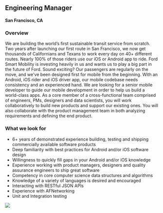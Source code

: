 ## Engineering Manager
#### San Francisco, CA

### Overview
We are building the world’s first sustainable transit service from scratch. Two years after launching our first route in San Francisco, we now get thousands of Californians and Texans to work every day on 40+ different routes. Nearly 100% of those riders use our iOS or Android app to ride. Ford Smart Mobility is investing heavily in us and wants us to play a big part in the future of Ford. Sound exciting?
Our passengers are regularly on the move, and we've been designed first for mobile from the beginning. With an Android, iOS rider and iOS driver app, our mobile codebase needs consistency and an experienced hand. We are looking for a senior mobile developer to guide our mobile development in order to help us build a world-class apps.
As a core member of a cross-functional team comprised of engineers, PMs, designers and data scientists, you will work collaboratively to build new products and support our existing ones. You will also collaborate with the product management team in both analyzing requirements and defining the end product.

### What we look for
+	6+ years of demonstrated experience building, testing and shipping commercially available software products
+	Deep familiarity with best practices for Android and/or iOS software design
+	Willingness to quickly fill gaps in your Android and/or iOS knowledge
+	Experience working with product managers, designers and quality assurance engineers to ship great software
+	Competency in core computer science data structures and algorithms
+	Knowledge of a variety of languages is desired and encouraged
+	Interacting with RESTful JSON APIs
+	Experience with AFNetworking
+	Unit and Integration testing


[<img src='https://dabuttonfactory.com/button.png?t=Learn+More&f=Calibri-Bold&ts=24&tc=fff&hp=20&vp=8&c=5&bgt=unicolored&bgc=29aafe'>](https://letsrockit.co/jobs/q2hhcmlvda-engineering-manager)
